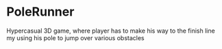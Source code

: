# PoleRunner
 Hypercasual 3D game, where player has to make his way to the finish line my using his pole to jump over various obstacles
